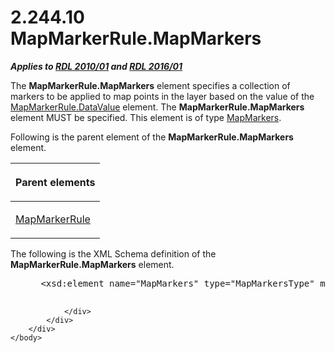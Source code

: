 <html dir="LTR" xmlns:mshelp="http://msdn.microsoft.com/mshelp" xmlns:ddue="http://ddue.schemas.microsoft.com/authoring/2003/5" xmlns:xlink="http://www.w3.org/1999/xlink" xmlns:tool="http://www.microsoft.com/tooltip">
    <head>
        <meta http-equiv="Content-Type" content="text/html; CHARSET=utf-8"></meta>
        <meta name="save" content="history"></meta>
        <title>2.244.10 MapMarkerRule.MapMarkers</title>
        <xml>
            <mshelp:toctitle title="2.244.10 MapMarkerRule.MapMarkers"></mshelp:toctitle>
            <mshelp:rltitle title="[MS-RDL]: MapMarkerRule.MapMarkers"></mshelp:rltitle>
            <mshelp:keyword index="A" term="71c09173-aa7f-485d-8783-995450321dad"></mshelp:keyword>
            <mshelp:attr name="DCSext.ContentType" value="open specification"></mshelp:attr>
            <mshelp:attr name="AssetID" value="71c09173-aa7f-485d-8783-995450321dad"></mshelp:attr>
            <mshelp:attr name="TopicType" value="kbRef"></mshelp:attr>
            <mshelp:attr name="DCSext.Title" value="[MS-RDL]: MapMarkerRule.MapMarkers" />
        </xml>
    </head>
    <body>
        <div id="header">
            <h1 class="heading">2.244.10 MapMarkerRule.MapMarkers</h1>
        </div>
        <div id="mainSection">
            <div id="mainBody">
                <div id="allHistory" class="saveHistory"></div>
                <div id="sectionSection0" class="section" name="collapseableSection">
                    

<p><b><i>Applies to </i></b><a href="3428e690-a348-4ec7-8a6a-8efb42d2cdee.md"><b><i>RDL 2010/01</i></b></a><b><i>
and </i></b><a href="52ce3983-2bfc-4e72-9359-42aaf5fe4509.md"><b><i>RDL 2016/01</i></b></a></p>

<p>The <b>MapMarkerRule.MapMarkers</b> element specifies a
collection of markers to be applied to map points in the layer based on the
value of the <a href="032181c1-561d-45e1-a933-772b6f3174bc.md">MapMarkerRule.DataValue</a>
element. The <b>MapMarkerRule.MapMarkers</b> element MUST be specified. This
element is of type <a href="533d64cc-c1e9-4854-a468-a9df33e432ab.md">MapMarkers</a>.</p>

<p>Following is the parent element of the <b>MapMarkerRule.MapMarkers</b>
element.</p>

<table>
 <thead>
  <tr>
   <th>
   <p>Parent elements</p>
   </th>
  </tr>
 </thead>
 <tr>
  <td>
  <p><a href="b7f81f81-be65-4bc2-8571-213ed55f2a92.md">MapMarkerRule</a></p>
  </td>
 </tr>
</table>

<p>The following is the XML Schema definition of the <b>MapMarkerRule.MapMarkers</b>
element.</p>

<dl>
<dd>
<div><pre> &lt;xsd:element name=&quot;MapMarkers&quot; type=&quot;MapMarkersType&quot; minOccurs=&quot;1&quot; /&gt;
  
</pre></div>
</dd></dl>


                </div>
            </div>
        </div>
    </body>
</html>